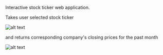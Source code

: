 Interactive stock ticker web application. 

Takes user selected stock ticker

![alt text](https://github.com/trevorwitter/stock-ticker/blob/master/ticker_select.tiff)

and returns corresponding company's closing prices for the past month

![alt text](https://github.com/trevorwitter/stock-ticker/blob/master/stock_price.tiff)
